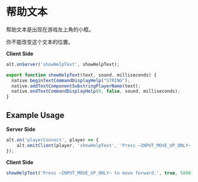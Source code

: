 # 帮助文本

帮助文本是出现在游戏左上角的小框。

你不能改变这个文本的位置。

**Client Side**

```js
alt.onServer('showHelpText', showHelpText);

export function showHelpText(text, sound, milliseconds) {
  native.beginTextCommandDisplayHelp("STRING");
  native.addTextComponentSubstringPlayerName(text);
  native.endTextCommandDisplayHelp(0, false, sound, milliseconds);
}
```

## Example Usage

**Server Side**

```js
alt.on('playerConnect', player => {
    alt.emitClient(player, 'showHelpText', 'Press ~INPUT_MOVE_UP_ONLY~ to move forward.', true, 5000);
});
```

**Client Side**

```js
showHelpText('Press ~INPUT_MOVE_UP_ONLY~ to move forward.', true, 5000);
```
